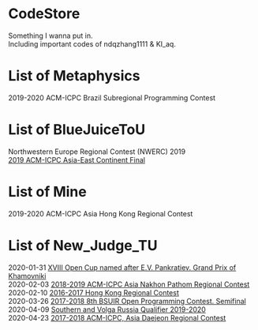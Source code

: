 # CodeStore
Something I wanna put in.<br/>
Including important codes of ndqzhang1111 & KI_aq.<br/>
# List of Metaphysics
2019-2020 ACM-ICPC Brazil Subregional Programming Contest
# List of BlueJuiceToU
Northwestern Europe Regional Contest (NWERC) 2019 <br/>
[2019 ACM-ICPC Asia-East Continent Final](https://github.com/KI-aq/CodeStore/tree/master/2019-2020-ICPC/2019ECfinal)
# List of Mine
2019-2020 ACM-ICPC Asia Hong Kong Regional Contest
# List of New_Judge_TU
2020-01-31 [XVIII Open Cup named after E.V. Pankratiev. Grand Prix of Khamovniki](https://github.com/KI-aq/CodeStore/tree/master/OpenCup/Grand%20Prix%20of%20Khamovniki)<br/>
2020-02-03 [2018-2019 ACM-ICPC Asia Nakhon Pathom Regional Contest](https://github.com/KI-aq/CodeStore/tree/master/2018-2019-ICPC/Asia-Nakhon_Pathom)<br/>
2020-02-10 [2016-2017 Hong Kong Regional Contest](https://github.com/KI-aq/CodeStore/tree/master/2016-2017-ICPC/2016-2017%20Hong%20Kong%20Regional%20Contest)<br/>
2020-03-26 [2017-2018 8th BSUIR Open Programming Contest. Semifinal](https://github.com/KI-aq/CodeStore/tree/master/Special/2017-2018%208th%20BSUIR%20Open%20Programming%20Contest.%20Semifinal)<br/>
2020-04-09 [Southern and Volga Russia Qualifier 2019-2020](https://github.com/KI-aq/CodeStore/tree/master/Special/Southern%20and%20Volga%20Russia%20Qualifier%202019-2020)<br/>
2020-04-23 [2017-2018 ACM-ICPC, Asia Daejeon Regional Contest](https://github.com/KI-aq/CodeStore/tree/master/2017-2018-ICPC/2017-2018%20ACM-ICPC%2C%20Asia%20Daejeon%20Regional%20Contest)</br>
